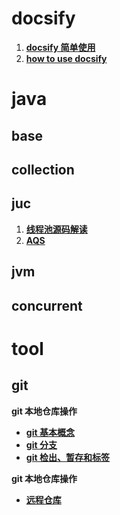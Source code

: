 # **docsify**

1. **[docsify 简单使用](./docs/docsify/docsify%20使用.md)**
2. **[how to use docsify](./docs/docsify/how-to-use-docsify.md)**

# **java**

## base

## collection

## juc

1. **[线程池源码解读](./docs/java/juc/线程池源码解读.md)**
2. **[AQS](./docs/java/juc/1.%20AQS%20深入理解源码.md)**
## jvm

## concurrent

# **tool**

## **git**

**git 本地仓库操作**

- **[git 基本概念](./docs/tool/git/基本概念.md)**
- **[git 分支](./docs/tool/git/分支.md)**
- **[git 检出、暂存和标签](./docs/tool/git/检出、暂存和标签.md)**

**git 本地仓库操作**

- **[远程仓库](./docs/tool/git/远程仓库.md)**
